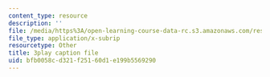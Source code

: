 ```yaml
---
content_type: resource
description: ''
file: /media/https%3A/open-learning-course-data-rc.s3.amazonaws.com/res-6-012-introduction-to-probability-spring-2018/bfb0058cd321f25160d1e199b5569290_r_rzDNLODQw.srt
file_type: application/x-subrip
resourcetype: Other
title: 3play caption file
uid: bfb0058c-d321-f251-60d1-e199b5569290
---
```

